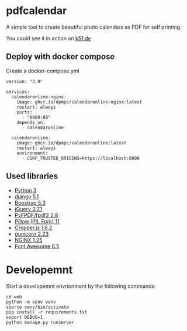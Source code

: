 # pdfcalendar
A simple tool to create beautiful photo calendars as PDF for self printing.

You could see it in action on [k51.de](https://k51.de)

## Deploy with docker compose
Create a docker-compose.yml 

```
version: "3.9"

services:
  calendaronline-nginx:
    image: ghcr.io/dpmpc/calendaronline-nginx:latest
    restart: always
    ports:
      - "8000:80"
    depends_on: 
      - calendaronline

  calendaronline:
    image: ghcr.io/dpmpc/calendaronline:latest
    restart: always
    environment:
      - CSRF_TRUSTED_ORIGINS=https://localhost:8000
```

## Used libraries
- [Python 3](https://www.python.org/)
- [django 5.1](https://docs.djangoproject.com/en/5.1/)
- [Boostrap 5.3](https://getbootstrap.com/docs/5.3)
- [jQuery 3.7.1](https://api.jquery.com/category/version/3.7/)
- [PyFPDF/fpdf2 2.8](https://pyfpdf.github.io/fpdf2/index.html)
- [Pillow (PIL Fork) 11](https://pillow.readthedocs.io/en/stable/installation.html)
- [Cropper.js 1.6.2](https://fengyuanchen.github.io/cropperjs/)
- [gunicorn 2.23](https://gunicorn.org/)
- [NGINX 1.25](https://www.nginx.com/)
- [Font Awesome 6.5](https://fontawesome.com/)

# Developemnt
Start a developemnt envrionment by the following commands:
```
cd web
python -m venv venv
source venv/bin/activate
pip install -r requirements.txt
export DEBUG=1
python manage.py runserver
```
